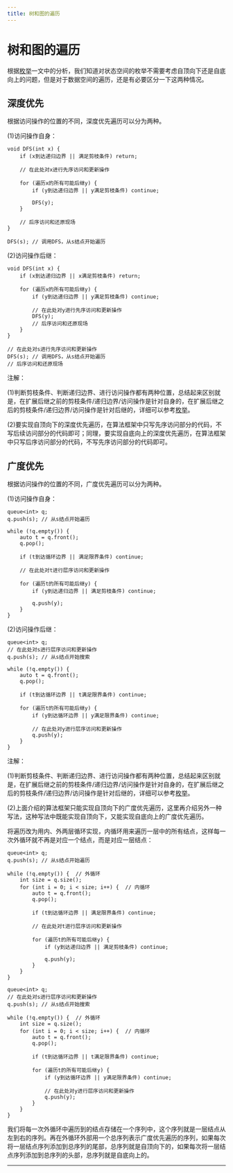 ```yaml
---
title: 树和图的遍历
---
```


# 树和图的遍历

<script type="text/javascript" src="/include/head.js"></script>

根据<a href="https://www.dywan.xyz/note/202103/150003">枚举</a>一文中的分析，我们知道对状态空间的枚举不需要考虑自顶向下还是自底向上的问题，但是对于数据空间的遍历，还是有必要区分一下这两种情况。

## 深度优先

根据访问操作的位置的不同，深度优先遍历可以分为两种。

(1)访问操作自身：

```
void DFS(int x) {
    if (x到达递归边界 || 满足剪枝条件) return;

    // 在此处对x进行先序访问和更新操作

    for (遍历x的所有可能后继y) {
        if (y到达递归边界 || y满足剪枝条件) continue;

        DFS(y);
    }

    // 后序访问和还原现场
}

DFS(s); // 调用DFS，从s结点开始遍历
```

(2)访问操作后继：

```
void DFS(int x) {
    if (x到达递归边界 || x满足剪枝条件) return;

    for (遍历x的所有可能后继y) {
        if (y到达递归边界 || y满足剪枝条件) continue;

        // 在此处对y进行先序访问和更新操作
        DFS(y);
        // 后序访问和还原现场
    }
}

// 在此处对s进行先序访问和更新操作
DFS(s); // 调用DFS，从s结点开始遍历
// 后序访问和还原现场
```

注解：

(1)判断剪枝条件、判断递归边界、进行访问操作都有两种位置，总结起来区别就是，在扩展后继之前的剪枝条件/递归边界/访问操作是针对自身的，在扩展后继之后的剪枝条件/递归边界/访问操作是针对后继的，详细可以参考<a href="https://www.dywan.xyz/note/202103/150003">枚举</a>。

(2)要实现自顶向下的深度优先遍历，在算法框架中只写先序访问部分的代码，不写后续访问部分的代码即可；同理，要实现自底向上的深度优先遍历，在算法框架中只写后序访问部分的代码，不写先序访问部分的代码即可。

## 广度优先

根据访问操作的位置的不同，广度优先遍历可以分为两种。

(1)访问操作自身：

```
queue<int> q;
q.push(s); // 从s结点开始遍历

while (!q.empty()) {
    auto t = q.front();
    q.pop();

    if (t到达循环边界 || 满足限界条件) continue;

    // 在此处对t进行层序访问和更新操作
    
    for (遍历t的所有可能后继y) {
        if (y到达递归边界 || 满足剪枝条件) continue;

        q.push(y);
    }
}
```

(2)访问操作后继：

```
queue<int> q;
// 在此处对s进行层序访问和更新操作
q.push(s); // 从s结点开始搜索

while (!q.empty()) {
    auto t = q.front();
    q.pop();

    if (t到达循环边界 || t满足限界条件) continue;
    
    for (遍历t的所有可能后继y) {
        if (y到达循环边界 || y满足限界条件) continue;

        // 在此处对y进行层序访问和更新操作
        q.push(y);
    }
}
```

注解：

(1)判断剪枝条件、判断递归边界、进行访问操作都有两种位置，总结起来区别就是，在扩展后继之前的剪枝条件/递归边界/访问操作是针对自身的，在扩展后继之后的剪枝条件/递归边界/访问操作是针对后继的，详细可以参考<a href="https://www.dywan.xyz/note/202103/150003">枚举</a>。

(2)上面介绍的算法框架只能实现自顶向下的广度优先遍历，这里再介绍另外一种写法，这种写法中既能实现自顶向下，又能实现自底向上的广度优先遍历。

将遍历改为用内、外两层循环实现，内循环用来遍历一层中的所有结点，这样每一次外循环就不再是对应一个结点，而是对应一层结点：

```
queue<int> q;
q.push(s); // 从s结点开始遍历

while (!q.empty()) {  // 外循环
    int size = q.size();
    for (int i = 0; i < size; i++) {  // 内循环  
        auto t = q.front();
        q.pop();

        if (t到达循环边界 || 满足限界条件) continue;

        // 在此处对t进行层序访问和更新操作
    
        for (遍历t的所有可能后继y) {
            if (y到达递归边界 || 满足剪枝条件) continue;

            q.push(y);
        }
    }
}
```

```
queue<int> q;
// 在此处对s进行层序访问和更新操作
q.push(s); // 从s结点开始搜索

while (!q.empty()) {  // 外循环
    int size = q.size();
    for (int i = 0; i < size; i++) {  // 内循环
        auto t = q.front();
        q.pop();

        if (t到达循环边界 || t满足限界条件) continue;
    
        for (遍历t的所有可能后继y) {
            if (y到达循环边界 || y满足限界条件) continue;

            // 在此处对y进行层序访问和更新操作
            q.push(y);
        }
    }
}
```

我们将每一次外循环中遍历到的结点存储在一个序列中，这个序列就是一层结点从左到右的序列。再在外循环外部用一个总序列表示广度优先遍历的序列，如果每次将一层结点序列添加到总序列的尾部，总序列就是自顶向下的，如果每次将一层结点序列添加到总序列的头部，总序列就是自底向上的。

---

<script type="text/javascript" src="/include/tail.js"></script>
